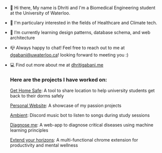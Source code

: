 - 👋 Hi there, My name is Dhriti and I'm a Biomedical Engineering student at the University of Waterloo. 
- 🔭 I'm particulary interested in the fields of Healthcare and Climate tech. 
- 🌱 I’m currently learning design patterns, database schema, and web architecture
- 📪 Always happy to chat! Feel free to reach out to me at dgabani@uwaterloo.ca! looking forward to meeting you :)
- 💻 Find out more about me at [dhritigabani.me](https://dhritigabani.me/#/)


  ### Here are the projects I have worked on:

  [Get Home Safe](https://github.com/binalpreetkalra/get-home-safe): A tool to share location to help university students get back to their dorms safely

  [Personal Website](https://github.com/DhritiGabani/dhritigabani.me): A showcase of my passion projects

  [Ambient](https://github.com/DhritiGabani/Ambient): Discord music bot to listen to songs during study sessions

  [Diagnose me](https://github.com/DhritiGabani/Diagnose-me): A web-app to diagnose critical diseases using machine learning principles

  [Extend your horizons](https://github.com/alliedong/technova-hackathon): A multi-functional chrome extension for productivity and mental wellness
